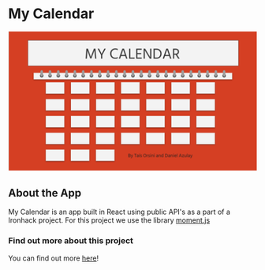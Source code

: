 # My Calendar
![plot](/src/Mycalendar.PNG)

## About the App
My Calendar is an app built in React using public API's as a part of a Ironhack project. For this project we use the library [moment.js](https://github.com/moment/moment)



### Find out more about this project
You can find out more [here](https://mycalendar-ironhack.netlify.app/)!


